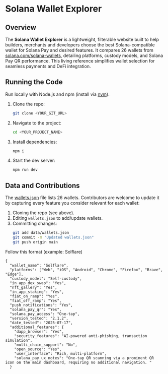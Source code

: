 # Solana Wallet Explorer

## Overview
The **Solana Wallet Explorer** is a lightweight, filterable website built to help builders, merchants and developers choose the best Solana-compatible wallet for Solana Pay and desired features. It compares 26 wallets from [solana.com/solana-wallets](https://solana.com/solana-wallets), detailing platforms, custody models, and Solana Pay QR performance. This living reference simplifies wallet selection for seamless payments and DeFi integration.

## Running the Code
Run locally with Node.js and npm (install via [nvm](https://github.com/nvm-sh/nvm)).

1. Clone the repo:
   ```bash
   git clone <YOUR_GIT_URL>
   ```
2. Navigate to the project:
   ```bash
   cd <YOUR_PROJECT_NAME>
   ```
3. Install dependencies:
   ```bash
   npm i
   ```
4. Start the dev server:
   ```bash
   npm run dev

## Data and Contributions
The [wallets.json](https://github.com/lucadavid075/solana-pay-compass-guide/blob/main/src/data/wallets.json) file lists 26 wallets. Contributors are welcome to update it by capturing every feature you consider relevant for each wallet:
1. Cloning the repo (see above).
2. Editing `wallets.json` to add/update wallets.
3. Committing changes:
   ```bash
   git add data/wallets.json
   git commit -m "Updated wallets.json"
   git push origin main
   ```


Follow this format (example: Solflare)
``` 
{
  "wallet_name": "Solflare",
  "platforms": ["Web", "iOS", "Android", "Chrome", "Firefox", "Brave", "Edge"],
  "custody_model": "Self-custody",
  "in_app_dex_swap": "Yes",
  "nft_gallery": "Yes",
  "in_app_staking": "Yes",
  "fiat_on_ramp": "Yes",
  "fiat_off_ramp": "Yes",
  "push_notifications": "Yes",
  "solana_pay_qr": "Yes",
  "solana_pay_access": "One-tap",
  "version_tested": "2.1.2",
  "date_tested": "2025-07-17",
  "additional_features": {
    "dapp_browser": "Yes",
    "security_features": "AI-powered anti-phishing, transaction simulation",
    "multi_chain_support": "No",
    "open_source": "Yes",
    "user_interface": "Rich, multi-platform",
    "solana_pay_ux_notes": "One-tap QR scanning via a prominent QR icon on the main dashboard, requiring no additional navigation. "
  }
